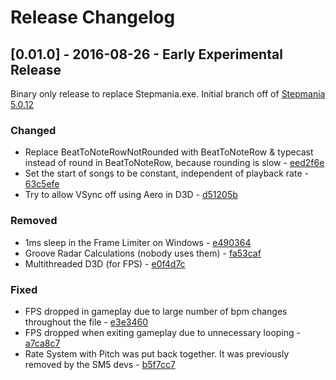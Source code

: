 # Release Changelog


## [0.01.0] - 2016-08-26 - Early Experimental Release

Binary only release to replace Stepmania.exe. Initial branch off of [Stepmania 5.0.12](../../../tree/v5.0.12)

### Changed
- Replace BeatToNoteRowNotRounded with BeatToNoteRow & typecast instead of round in BeatToNoteRow, because rounding is slow - [eed2f6e](../../../commit/eed2f6e7c2ebb36af7b31b3d1cc4ba5992a88ba0) 
- Set the start of songs to be constant, independent of playback rate - [63c5efe](../../../commit/63c5efe778efc7c853c0636641e9e7d5c1570d2e)
- Try to allow VSync off using Aero in D3D - [d51205b](../../../commit/d51205b174ced006aace4ac9a7d44affa0bfe872)
### Removed
- 1ms sleep in the Frame Limiter on Windows - [e490364](../../../commit/e4903649377257957728e907f313705dc4f18858)
- Groove Radar Calculations (nobody uses them) - [fa53caf](../../../commit/fa53cafb80ee8f450cad4baf6fbcc0d2156d71aa)
- Multithreaded D3D (for FPS) - [e0f4d7c](../../../commit/e0f4d7c43c649f3f83d703f35779a0ff53553ba6)
### Fixed
- FPS dropped in gameplay due to large number of bpm changes throughout the file - [e3e3460](../../../commit/e3e346075f6411b648eed7b8fdf940287333a855)
- FPS dropped when exiting gameplay due to unnecessary looping -  [a7ca8c7](../../../commit/a7ca8c7a5ec955430cd3fa55f056ba408bffa10f)
- Rate System with Pitch was put back together. It was previously removed by the SM5 devs - [b5f7cc7](../../../commit/b5f7cc7707a5735bece3498ea2aac822ec484699)

